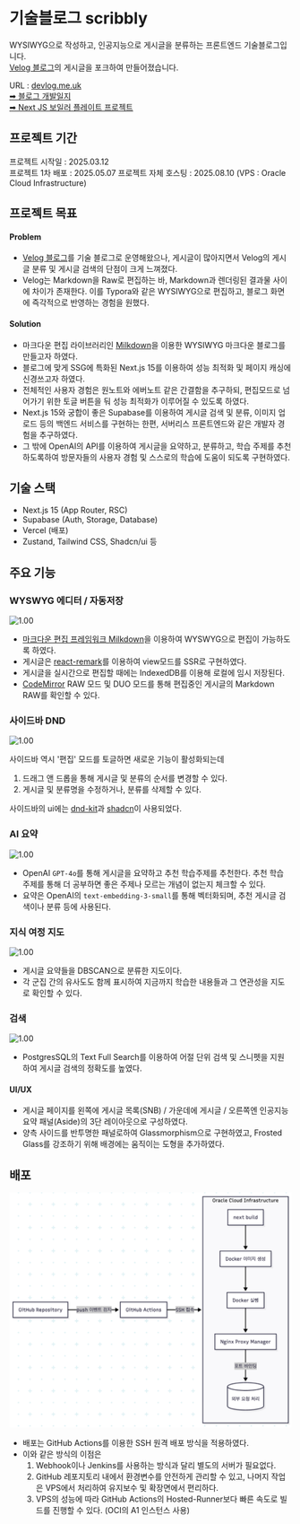 # 기술블로그 scribbly

WYSIWYG으로 작성하고, 인공지능으로 게시글을 분류하는 프론트엔드 기술블로그입니다.\
[Velog 블로그](https://velog.io/@bluecoolgod80)의 게시글을 포크하여 만들어졌습니다.

URL : [devlog.me.uk](https://devlog.me.uk/)\
[➡ 블로그 개발일지](public/blog-devlog/README.md)\
[➡ Next JS 보일러 플레이트 프로젝트](https://github.com/jong-Choi/next-supabase-boilerplate)

## 프로젝트 기간

프로젝트 시작일 : 2025.03.12\
프로젝트 1차 배포 : 2025.05.07
프로젝트 자체 호스팅 : 2025.08.10 (VPS : Oracle Cloud Infrastructure)

## 프로젝트 목표

#### Problem

- [Velog 블로그](https://velog.io/@bluecoolgod80)를 기술 블로그로 운영해왔으나, 게시글이 많아지면서 Velog의 게시글 분류 및 게시글 검색의 단점이 크게 느껴졌다.
- Velog는 Markdown을 Raw로 편집하는 바, Markdown과 렌더링된 결과물 사이에 차이가 존재한다. 이를 Typora와 같은 WYSIWYG으로 편집하고, 블로그 화면에 즉각적으로 반영하는 경험을 원했다.

#### Solution

- 마크다운 편집 라이브러리인 [Milkdown](https://milkdown.dev/)을 이용한 WYSIWYG 마크다운 블로그를 만들고자 하였다.&#x20;
- 블로그에 맞게 SSG에 특화된 Next.js 15를 이용하여 성능 최적화 및 페이지 캐싱에 신경쓰고자 하였다.
- 전체적인 사용자 경험은 원노트와 에버노트 같은 간결함을 추구하되, 편집모드로 넘어가기 위한 토글 버튼을 둬 성능 최적화가 이루어질 수 있도록 하였다.
- Next.js 15와 궁합이 좋은 Supabase를 이용하여 게시글 검색 및 분류, 이미지 업로드 등의 백엔드 서비스를 구현하는 한편, 서버리스 프론트엔드와 같은 개발자 경험을 추구하였다.
- 그 밖에 OpenAI의 API를 이용하여 게시글을 요약하고, 분류하고, 학습 주제를 추천하도록하여 방문자들의 사용자 경험 및 스스로의 학습에 도움이 되도록 구현하였다.

## 기술 스택

- Next.js 15 (App Router, RSC)
- Supabase (Auth, Storage, Database)
- Vercel (배포)
- Zustand, Tailwind CSS, Shadcn/ui 등

## 주요 기능

### WYSWYG 에디터 / 자동저장

![1.00](https://wknphwqwtywjrfclmhjd.supabase.co/storage/v1/object/public/image/posts/9dae3106-6e55-4cdf-8bc5-01c8bb02f48d-Screenshot_2025-06-07_08-20-45.png)

- [마크다운 편집 프레임워크 Milkdown](https://milkdown.dev/)을 이용하여 WYSWYG으로 편집이 가능하도록 하였다.
- 게시글은 [react-remark](https://github.com/remarkjs/react-remark)를 이용하여 view모드를 SSR로 구현하였다.
- 게시글을 실시간으로 편집할 때에는 IndexedDB를 이용해 로컬에 임시 저장된다.
- [CodeMirror](https://codemirror.net/) RAW 모드 및 DUO 모드를 통해 편집중인 게시글의 Markdown RAW를 확인할 수 있다.

### 사이드바 DND

![1.00](https://wknphwqwtywjrfclmhjd.supabase.co/storage/v1/object/public/image/posts/6f910d8a-a159-4426-bb29-12b13aa87f7d-Screenshot_2025-06-07_08-25-07.png)

사이드바 역시 '편집' 모드를 토글하면 새로운 기능이 활성화되는데

1. 드래그 앤 드롭을 통해 게시글 및 분류의 순서를 변경할 수 있다.
2. 게시글 및 분류명을 수정하거나, 분류를 삭제할 수 있다.

사이드바의 ui에는 [dnd-kit](https://dndkit.com/)과 [shadcn](https://ui.shadcn.com/)이 사용되었다.

### AI 요약

![1.00](https://wknphwqwtywjrfclmhjd.supabase.co/storage/v1/object/public/image/posts/f8361b08-7026-4048-94b5-334179e804e8-Screenshot_2025-06-07_08-30-40.png)

- OpenAI `GPT-4o`를 통해 게시글을 요약하고 추천 학습주제를 추천한다. 추천 학습 주제를 통해 더 공부하면 좋은 주제나 모르는 개념이 없는지 체크할 수 있다.
- 요약은 OpenAI의 `text-embedding-3-small`를 통해 벡터화되며, 추천 게시글 검색이나 분류 등에 사용된다.

### 지식 여정 지도

![1.00](https://wknphwqwtywjrfclmhjd.supabase.co/storage/v1/object/public/image/posts/78b872a8-7613-4128-957c-5a1417e22fc5-Screenshot_2025-06-07_08-34-31.png)

- 게시글 요약들을 DBSCAN으로 분류한 지도이다.
- 각 군집 간의 유사도도 함께 표시하여 지금까지 학습한 내용들과 그 연관성을 지도로 확인할 수 있다.

### 검색

![1.00](https://wknphwqwtywjrfclmhjd.supabase.co/storage/v1/object/public/image/posts/d7a7820c-597d-42eb-81c1-618855ff4111-Screenshot_2025-06-07_08-37-14.png)

- PostgresSQL의 Text Full Search를 이용하여 어절 단위 검색 및 스니펫을 지원하여 게시글 검색의 정확도를 높였다.

#### UI/UX

- 게시글 페이지를 왼쪽에 게시글 목록(SNB) / 가운데에 게시글 / 오른쪽엔 인공지능 요약 패널(Aside)의 3단 레이아웃으로 구성하였다.
- 양측 사이드를 반투명한 패널로하여 Glassmorphism으로 구현하였고, Frosted Glass를 강조하기 위해 배경에는 움직이는 도형을 추가하였다.

## 배포

![원격 배포 이미지](/public/remote-deploy.png)

- 배포는 GitHub Actions를 이용한 SSH 원격 배포 방식을 적용하였다.
- 이와 같은 방식의 이점은
  1. Webhook이나 Jenkins를 사용하는 방식과 달리 별도의 서버가 필요없다.
  2. GitHub 레포지토리 내에서 환경변수를 안전하게 관리할 수 있고, 나머지 작업은 VPS에서 처리하여 유지보수 및 확장면에서 편리하다.
  3. VPS의 성능에 따라 GitHub Actions의 Hosted-Runner보다 빠른 속도로 빌드를 진행할 수 있다. (OCI의 A1 인스턴스 사용)
